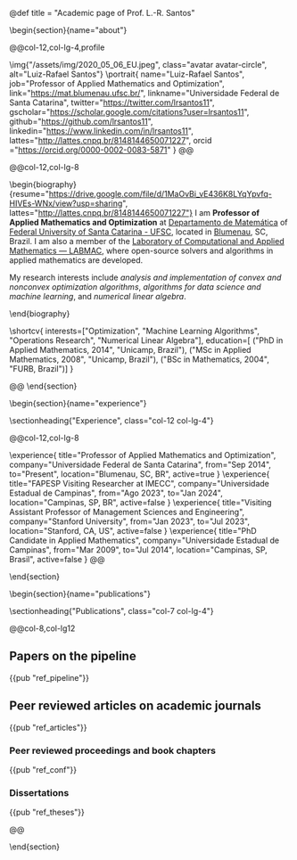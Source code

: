 @def title = "Academic page of Prof. L.-R. Santos"



<!-- -----------------
     BIOGRAPHY SECTION
     ----------------- -->

\begin{section}{name="about"}

<!-- LEFT COLUMN -->
@@col-12,col-lg-4,profile

\img{"/assets/img/2020_05_06_EU.jpeg", class="avatar avatar-circle", alt="Luiz-Rafael Santos"}
\portrait{
  name="Luiz-Rafael Santos",
  job="Professor of Applied Mathematics and Optimization",
  link="https://mat.blumenau.ufsc.br/",
  linkname="Universidade Federal de Santa Catarina",
  twitter="https://twitter.com/lrsantos11",
  gscholar="https://scholar.google.com/citations?user=lrsantos11",
  github="https://github.com/lrsantos11",
  linkedin="https://www.linkedin.com/in/lrsantos11", 
  lattes="http://lattes.cnpq.br/8148144650071227",
  orcid ="https://orcid.org/0000-0002-0083-5871"
}
@@ <!-- end of column -->

<!-- RIGHT COLUMN -->
@@col-12,col-lg-8

\begin{biography}{resume="https://drive.google.com/file/d/1MaOvBi_vE436K8LYqYpvfq-HIVEs-WNx/view?usp=sharing", lattes="http://lattes.cnpq.br/8148144650071227"}
I am **Professor of Applied Mathematics and Optimization** at [Departamento de Matemática](https://mat.blumenau.ufsc.br) of [Federal University of Santa Catarina - UFSC](https://ufsc.br), located in [Blumenau](https://blumenau.ufsc.br), SC, Brazil. I am also a member of the [Laboratory of Computational and Applied Mathematics — LABMAC](http://labmac.mat.blumenau.ufsc.br), where open-source solvers and algorithms in applied mathematics are developed. 

<!-- 
In 2023, I am on a Sabbatical Research Leave. 

 - In the first semester, I was appointed **Visiting Assistant Professor** of [Management Sciences and Engineering](https://msande.stanford.edu) at [Stanford University](https://stanford.edu), where I was hosted by [Madeleine Udell](https://web.stanford.edu/~udell). 

 - During the second semester, I was granted with the **[FAPESP Visiting Researcher Award](https://fapesp.br/index.php/en/visiting)** to be a Visiting Professor at [IMECC](https://ime.unicamp.br)/[Universidade Estadual de Campinas — Unicamp](https://unicamp.br), to work with [Mario Martinez](https://ime.unicamp.br/~martinez), [Claudia Sagastizábal](https://ime.unicamp.br/~sagastiz) and [Paulo J. S. Silva](https://ime.unicamp.br/~pjssilva). -->

My research interests include _analysis and implementation of convex and nonconvex optimization algorithms_, _algorithms for data science and machine learning_, and _numerical linear algebra_. 


\end{biography}

\shortcv{
  interests=["Optimization", "Machine Learning Algorithms", "Operations Research", "Numerical Linear Algebra"],
  education=[
    ("PhD in Applied Mathematics, 2014", "Unicamp, Brazil"),
    ("MSc in Applied Mathematics, 2008", "Unicamp, Brazil"),
    ("BSc in Mathematics, 2004", "FURB, Brazil")]
}

@@ <!-- end of column -->
\end{section}

<!-- --------------
     SKILLS SECTION
     -------------- -->

<!-- \begin{section}{name="skills", class="wg-featurette", rowclass="featurette"}

\sectionheading{"Skills", class="col-md-12"}

\skill{"Julia", "100%", img="/assets/img/julia-dots.svg"}
\skill{"Optimization", "100%", fa="chart-line"}
\skill{"Photography", "10%", fa="camera-retro"} 

\end{section} -->


<!-- ------------------
     EXPERIENCE SECTION
     ------------------ -->

\begin{section}{name="experience"}

\sectionheading{"Experience", class="col-12 col-lg-4"}

@@col-12,col-lg-8

\experience{
  title="Professor of Applied Mathematics and Optimization",
  company="Universidade Federal de Santa Catarina",
  from="Sep 2014",
  to="Present",
  location="Blumenau, SC, BR",
  active=true
  }
  \experience{
  title="FAPESP Visiting Researcher at IMECC",
  company="Universidade Estadual de Campinas",
  from="Ago 2023",
  to="Jan 2024",
  location="Campinas, SP, BR",
  active=false
  }
  \experience{
  title="Visiting Assistant Professor of Management Sciences and Engineering",
  company="Stanford University",
  from="Jan 2023",
  to="Jul 2023",
  location="Stanford, CA, US",
  active=false
  }
  \experience{
  title="PhD Candidate in Applied Mathematics",
  company="Universidade Estadual de Campinas",
  from="Mar 2009",
  to="Jul 2014",
  location="Campinas, SP, Brasil",
  active=false
  }
@@

\end{section}


<!-- --------------------
     RECENT POSTS SECTION
     -------------------- -->



<!-- -----------------
     PORTFOLIO SECTION XXX
     ----------------- -->

<!-- -------------
     TALKS SECTION XXX
     ------------- -->

<!-- --------------------
     FEATURED PUB SECTION XXX
     -------------------- -->

<!-- ---------------------------
     RECENT PUBLICATIONS SECTION XXX
     --------------------------- -->
\begin{section}{name="publications"}

\sectionheading{"Publications", class="col-7 col-lg-4"}

@@col-8,col-lg12


## Papers on the pipeline
{{pub "ref_pipeline"}}
## Peer reviewed articles on academic journals
{{pub "ref_articles"}}

### Peer reviewed proceedings and book chapters
{{pub "ref_conf"}}

### Dissertations
{{pub "ref_theses"}}

@@

\end{section}